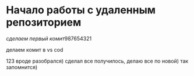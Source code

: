 # Начало работы с удаленным репозиторием
*сделаем первый комит*987654321

делаем комит в vs cod

123
вроде разобрался)
сделал все получилось, делаю все по новой) так запомнится)

